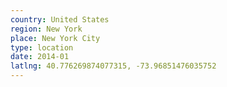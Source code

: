 ```yaml
---
country: United States
region: New York
place: New York City
type: location
date: 2014-01
latlng: 40.776269874077315, -73.96851476035752
---
```

